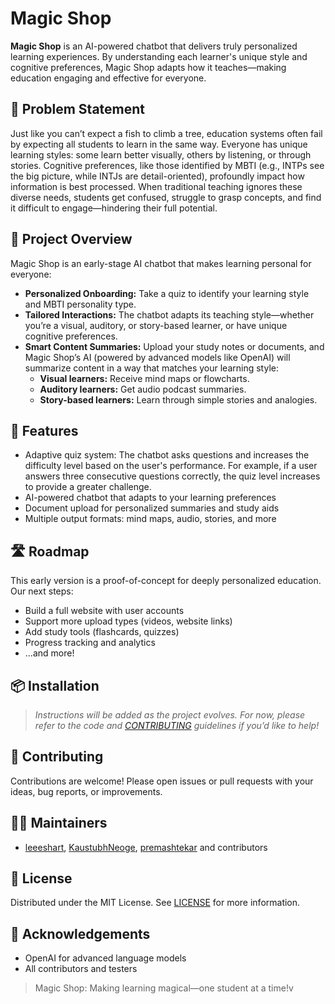 # Magic Shop

**Magic Shop** is an AI-powered chatbot that delivers truly personalized learning experiences. By understanding each learner's unique style and cognitive preferences, Magic Shop adapts how it teaches—making education engaging and effective for everyone.


## 🧩 Problem Statement

Just like you can’t expect a fish to climb a tree, education systems often fail by expecting all students to learn in the same way. Everyone has unique learning styles: some learn better visually, others by listening, or through stories. Cognitive preferences, like those identified by MBTI (e.g., INTPs see the big picture, while INTJs are detail-oriented), profoundly impact how information is best processed. When traditional teaching ignores these diverse needs, students get confused, struggle to grasp concepts, and find it difficult to engage—hindering their full potential.


## 🌟 Project Overview

Magic Shop is an early-stage AI chatbot that makes learning personal for everyone:
- **Personalized Onboarding:** Take a quiz to identify your learning style and MBTI personality type.
- **Tailored Interactions:** The chatbot adapts its teaching style—whether you’re a visual, auditory, or story-based learner, or have unique cognitive preferences.
- **Smart Content Summaries:** Upload your study notes or documents, and Magic Shop’s AI (powered by advanced models like OpenAI) will summarize content in a way that matches your learning style:
  - **Visual learners:** Receive mind maps or flowcharts.
  - **Auditory learners:** Get audio podcast summaries.
  - **Story-based learners:** Learn through simple stories and analogies.


## 🚀 Features

- Adaptive quiz system: The chatbot asks questions and increases the difficulty level based on the user's performance. For example, if a user answers three consecutive questions correctly, the quiz level     increases to provide a greater challenge.
- AI-powered chatbot that adapts to your learning preferences
- Document upload for personalized summaries and study aids
- Multiple output formats: mind maps, audio, stories, and more


## 🛣️ Roadmap

This early version is a proof-of-concept for deeply personalized education. Our next steps:
- Build a full website with user accounts
- Support more upload types (videos, website links)
- Add study tools (flashcards, quizzes)
- Progress tracking and analytics
- ...and more!


## 📦 Installation

> _Instructions will be added as the project evolves. For now, please refer to the code and [CONTRIBUTING](CONTRIBUTING.md) guidelines if you’d like to help!_


## 📝 Contributing

Contributions are welcome! Please open issues or pull requests with your ideas, bug reports, or improvements.


## 👩‍💻 Maintainers

- [leeeshart](https://github.com/leeeshart), [KaustubhNeoge](https://github.com/KaustubhNeoge), [premashtekar](https://github.com/premashtekar)  and contributors


## 🪪 License

Distributed under the MIT License. See [LICENSE](LICENSE) for more information.


## 🙏 Acknowledgements

- OpenAI for advanced language models
- All contributors and testers


> Magic Shop: Making learning magical—one student at a time!v

